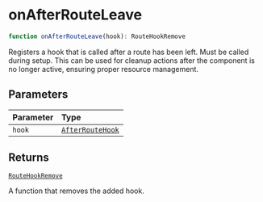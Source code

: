 # onAfterRouteLeave

```ts
function onAfterRouteLeave(hook): RouteHookRemove
```

Registers a hook that is called after a route has been left. Must be called during setup.
This can be used for cleanup actions after the component is no longer active, ensuring proper resource management.

## Parameters

| Parameter | Type |
| :------ | :------ |
| `hook` | [`AfterRouteHook`](../types/AfterRouteHook) |

## Returns

[`RouteHookRemove`](../types/RouteHookRemove)

A function that removes the added hook.
